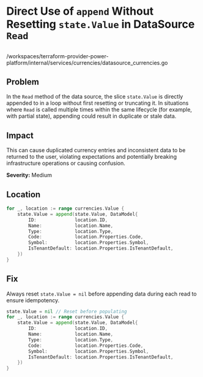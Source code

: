 # Direct Use of `append` Without Resetting `state.Value` in DataSource `Read`

##

/workspaces/terraform-provider-power-platform/internal/services/currencies/datasource_currencies.go

## Problem

In the `Read` method of the data source, the slice `state.Value` is directly appended to in a loop without first resetting or truncating it. In situations where `Read` is called multiple times within the same lifecycle (for example, with partial state), appending could result in duplicate or stale data.

## Impact

This can cause duplicated currency entries and inconsistent data to be returned to the user, violating expectations and potentially breaking infrastructure operations or causing confusion.

**Severity:** Medium

## Location

```go
for _, location := range currencies.Value {
	state.Value = append(state.Value, DataModel{
		ID:              location.ID,
		Name:            location.Name,
		Type:            location.Type,
		Code:            location.Properties.Code,
		Symbol:          location.Properties.Symbol,
		IsTenantDefault: location.Properties.IsTenantDefault,
	})
}
```

## Fix

Always reset `state.Value = nil` before appending data during each read to ensure idempotency.

```go
state.Value = nil // Reset before populating
for _, location := range currencies.Value {
	state.Value = append(state.Value, DataModel{
		ID:              location.ID,
		Name:            location.Name,
		Type:            location.Type,
		Code:            location.Properties.Code,
		Symbol:          location.Properties.Symbol,
		IsTenantDefault: location.Properties.IsTenantDefault,
	})
}
```
